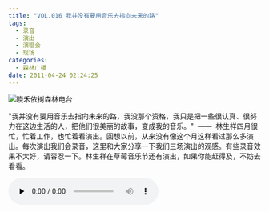 ```yaml
---
title: "VOL.016 我并没有要用音乐去指向未来的路"
tags:
  - 录音
  - 演出
  - 演唱会
  - 现场
categories:
  - 森林广播
date: 2011-04-24 02:24:25
---
```


![晓禾依树森林电台](../../../images/radiocover/radio_016.jpg) 

"我并没有要用音乐去指向未来的路，我没那个资格，我只是把一些很认真、很努力在这边生活的人，把他们很美丽的故事，变成我的音乐。"  ——  林生祥四月很忙，忙着工作，也忙着看演出。回想以前，从来没有像这个月这样看过那么多演出。每次演出我们会录音，这里和大家分享一下我们三场演出的观感。有些录音效果不大好，请容忍一下。林生祥在草莓音乐节还有演出，如果你能赶得及，不妨去看看。   

<audio id="audio" controls="" preload="none">
  <source id="mp3" src="http://www.coletree.com/radio/coletree_radio_016.mp3">
</audio>